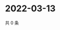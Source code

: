 # 2022-03-13

共 0 条

<!-- BEGIN WEIBO -->
<!-- 最后更新时间 Sun Mar 13 2022 02:17:22 GMT+0800 (China Standard Time) -->

<!-- END WEIBO -->
